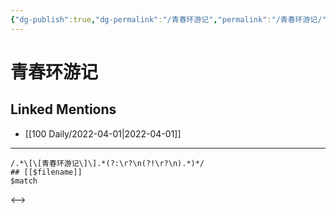 ```yaml
---
{"dg-publish":true,"dg-permalink":"/青春环游记","permalink":"/青春环游记/"}
---
```


# 青春环游记

## Linked Mentions
- [[100 Daily/2022-04-01\|2022-04-01]]


---

```expander
/.*\[\[青春环游记\]\].*(?:\r?\n(?!\r?\n).*)*/
## [[$filename]]
$match
```

<-->
